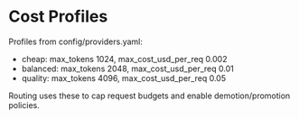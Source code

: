 # Cost Profiles

Profiles from config/providers.yaml:

- cheap: max_tokens 1024, max_cost_usd_per_req 0.002
- balanced: max_tokens 2048, max_cost_usd_per_req 0.01
- quality: max_tokens 4096, max_cost_usd_per_req 0.05

Routing uses these to cap request budgets and enable demotion/promotion policies.
